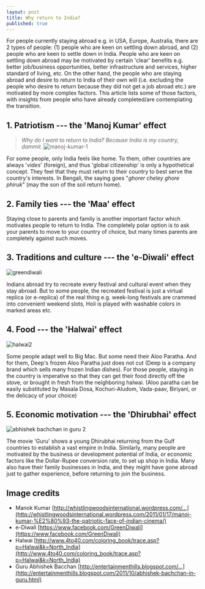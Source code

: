 ```yaml
---
layout: post
title: Why return to India? 
published: true
---
```


For people currently staying abroad e.g. in USA, Europe, Australia, there are 2 types of people: (1) people who are keen on settling down abroad, and (2) people who are keen to settle down in India. People who are keen on settling down abroad may be motivated by certain 'clear' benefits e.g. better job/business opportunities, better infrastructure and services, higher standard of living, etc. On the other hand, the people who are staying abroad and desire to return to India of their own will (i.e. excluding the people who desire to return because they did not get a job abroad etc.) are motivated by more complex factors. This article lists some of those factors, with insights from people who have already completed/are contemplating the transition.

## 1. Patriotism --- the 'Manoj Kumar' effect

> *Why do I want to return to India? Because India is my country, dammit.*
![manoj-kumar-1](https://raw.githubusercontent.com/ksens/ksens.github.io/407ba1797ab2e99a7e4f27158d9b30d1a0ffebd3/img/manoj-kumar-1-150x150.jpg) 

For some people, only India feels like home. To them, other countries are always '_vides_' (foreign), and thus 'global citizenship' is only a hypothetical concept. They feel that they must return to their country to best serve the country's interests. In Bengali, the saying goes "_ghorer cheley ghore phiruk_" (may the son of the soil return home).

## 2. Family ties --- the 'Maa' effect

Staying close to parents and family is another important factor which motivates people to return to India. The completely polar option is to ask your parents to move to your country of choice, but many times parents are completely against such moves.

## 3. Traditions and culture --- the 'e-Diwali' effect

![greendiwali](https://raw.githubusercontent.com/ksens/ksens.github.io/407ba1797ab2e99a7e4f27158d9b30d1a0ffebd3/img/greendiwali-150x150.jpg) 

Indians abroad try to recreate every festival and cultural event when they stay abroad. But to some people, the recreated festival is just a virtual replica (or e-replica) of the real thing e.g. week-long festivals are crammed into convenient weekend slots, Holi is played with washable colors in marked areas etc.

## 4. Food --- the 'Halwai' effect

![halwai2](https://raw.githubusercontent.com/ksens/ksens.github.io/407ba1797ab2e99a7e4f27158d9b30d1a0ffebd3/img/halwai2-150x150.jpg) 

Some people adapt well to Big Mac. But some need their Aloo Paratha. And for them, Deep's frozen Aloo Paratha just does not cut (Deep is a company brand which sells many frozen Indian dishes). For those people, staying in the country is imperative so that they can get their food directly off the stove, or brought in fresh from the neighboring halwai. (Aloo paratha can be easily substituted by Masala Dosa, Kochuri-Aludom, Vada-paav, Biriyani, or the delicacy of your choice)

## 5. Economic motivation --- the 'Dhirubhai' effect

![abhishek bachchan in guru 2](https://raw.githubusercontent.com/ksens/ksens.github.io/407ba1797ab2e99a7e4f27158d9b30d1a0ffebd3/img/abhishek-bachchan-in-guru-2-150x150.jpg) 

The movie 'Guru' shows a young Dhirubhai returning from the Gulf countries to establish a vast empire in India. Similarly, many people are motivated by the business or development potential of India, or economic factors like the Dollar-Rupee conversion rate, to set up shop in India. Many also have their family businesses in India, and they might have gone abroad just to gather experience, before returning to join the business.

## Image credits

- Manok Kumar [http://whistlingwoodsinternational.wordpress.com/...](http://whistlingwoodsinternational.wordpress.com/2011/01/17/manoj-kumar-%E2%80%93-the-patriotic-face-of-indian-cinema/)  
- e-Diwali [https://www.facebook.com/GreenDiwali](https://www.facebook.com/GreenDiwali)  
- Halwai [http://www.4to40.com/coloring_book/trace.asp?p=Halwai&k=North_India](http://www.4to40.com/coloring_book/trace.asp?p=Halwai&k=North_India)  
- Guru Abhishek Bacchan [http://entertainmenthills.blogspot.com/...](http://entertainmenthills.blogspot.com/2011/10/abhishek-bachchan-in-guru.html)
